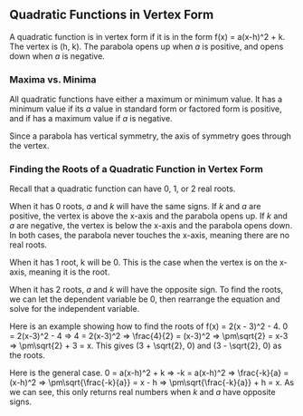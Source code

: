 Quadratic Functions in Vertex Form
-------


A quadratic function is in vertex form if it is in the form f(x) =  a(x-h)^2 + k. The vertex is (h, k). The parabola opens up when *a* is positive, and opens down when *a* is negative.


### Maxima vs. Minima

All quadratic functions have either a maximum or minimum value. It has a minimum value if its *a* value in standard form or factored form is positive, and if has a maximum value if *a* is negative.

Since a parabola has vertical symmetry, the axis of symmetry goes through the vertex. 


### Finding the Roots of a Quadratic Function in Vertex Form

Recall that a quadratic function can have 0, 1, or 2 real roots.

When it has 0 roots, *a* and *k* will have the same signs. If *k* and *a* are positive, the vertex is above the x-axis and the parabola opens up. If *k* and *a* are negative, the vertex is below the x-axis and the parabola opens down. In both cases, the parabola never touches the x-axis, meaning there are no real roots.

When it has 1 root, k will be 0. This is the case when the vertex is on the x-axis, meaning it is the root.

When it has 2 roots, *a* and *k* will have the opposite sign. To find the roots, we can let the dependent variable be 0, then rearrange the equation and solve for the independent variable.

Here is an example showing how to find the roots of f(x) =  2(x - 3)^2 - 4.
0 = 2(x-3)^2 - 4 => 4 = 2(x-3)^2 => \frac{4}{2} = (x-3)^2 => \pm\sqrt{2} = x-3 => \pm\sqrt{2} + 3 = x. This gives (3 + \sqrt{2}, 0) and (3 - \sqrt{2}, 0) as the roots.

Here is the general case.
0 = a(x-h)^2 + k => -k = a(x-h)^2 => \frac{-k}{a} = (x-h)^2 => \pm\sqrt{\frac{-k}{a}} = x - h => \pm\sqrt{\frac{-k}{a}} + h = x. As we can see, this only returns real numbers when *k* and *a* have opposite signs.